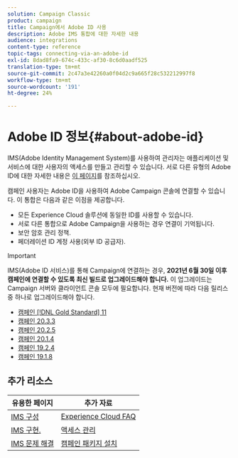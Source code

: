 ```yaml
---
solution: Campaign Classic
product: campaign
title: Campaign에서 Adobe ID 사용
description: Adobe IMS 통합에 대한 자세한 내용
audience: integrations
content-type: reference
topic-tags: connecting-via-an-adobe-id
exl-id: 8dad8fa9-674c-433c-af30-8c6d0aadf525
translation-type: tm+mt
source-git-commit: 2c47a3e42260a0f04d2c9a665f28c532212997f8
workflow-type: tm+mt
source-wordcount: '191'
ht-degree: 24%

---
```


# Adobe ID 정보{#about-adobe-id}

IMS(Adobe Identity Management System)를 사용하여 관리자는 애플리케이션 및 서비스에 대한 사용자의 액세스를 만들고 관리할 수 있습니다. 서로 다른 유형의 Adobe ID에 대한 자세한 내용은 [이 페이지](https://helpx.adobe.com/enterprise/using/identity.html)를 참조하십시오.

캠페인 사용자는 Adobe ID을 사용하여 Adobe Campaign 콘솔에 연결할 수 있습니다. 이 통합은 다음과 같은 이점을 제공합니다.

*  모든 Experience Cloud 솔루션에 동일한 ID를 사용할 수 있습니다.
* 서로 다른 통합으로 Adobe Campaign을 사용하는 경우 연결이 기억됩니다.
* 보안 암호 관리 정책.
* 페더레이션 ID 계정 사용(외부 ID 공급자).


>[!IMPORTANT]
>
>IMS(Adobe ID 서비스)를 통해 Campaign에 연결하는 경우, **2021년 6월 30일 이후 캠페인에 연결할 수 있도록 최신 빌드로 업그레이드해야 합니다.** 이 업그레이드는 Campaign 서버와 클라이언트 콘솔 모두에 필요합니다. 현재 버전에 따라 다음 릴리스 중 하나로 업그레이드해야 합니다.
>
> * [캠페인 [!DNL Gold Standard] 11](../../rn/using/gold-standard.md)
> * [캠페인 20.3.3](../../rn/using/latest-release.md)
> * [캠페인 20.2.5](../../rn/using/release--20-2.md)
> * [캠페인 20.1.4](../../rn/using/release--20-1.md)
> * [캠페인 19.2.4](../../rn/using/release--19-2.md)
> * [캠페인 19.1.8](../../rn/using/release--19-1.md)

>



## 추가 리소스

| 유용한 페이지 | 추가 자료 |
|---|---|
| [IMS 구성](../../integrations/using/configuring-ims.md) | [Experience Cloud FAQ](https://docs.adobe.com/content/help/en/core-services/interface/manage-users-and-products/faq.html) |
| [IMS 구현.](../../integrations/using/implementing-ims.md) | [액세스 관리](../../platform/using/access-management.md) |
| [IMS 문제 해결](../../integrations/using/ims-troubleshooting.md) | [캠페인 패키지 설치](../../installation/using/installing-campaign-standard-packages.md) |
